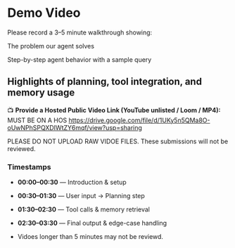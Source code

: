 # Demo Video

Please record a 3–5 minute walkthrough showing:

The problem our agent solves

Step-by-step agent behavior with a sample query

Highlights of planning, tool integration, and memory usage
---

📺 **Provide a Hosted Public Video Link (YouTube unlisted / Loom / MP4):**  MUST BE ON A HOS
https://drive.google.com/file/d/1UKy5n5QMa8O-oUwNPhSPQXDIWtZY6mqf/view?usp=sharing

PLEASE DO NOT UPLOAD RAW VIDOE FILES. These submissions will not be reviewed.

### Timestamps

- **00:00–00:30** — Introduction & setup  
- **00:30–01:30** — User input → Planning step  
- **01:30–02:30** — Tool calls & memory retrieval  
- **02:30–03:30** — Final output & edge-case handling

- Vidoes longer than 5 minutes may not be reviewd. 
